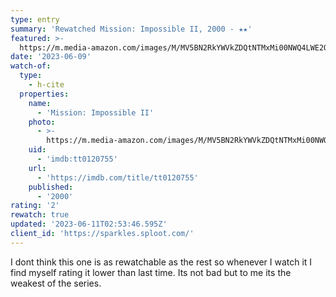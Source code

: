 ```yaml
---
type: entry
summary: 'Rewatched Mission: Impossible II, 2000 - ★★'
featured: >-
  https://m.media-amazon.com/images/M/MV5BN2RkYWVkZDQtNTMxMi00NWQ4LWE2ODctNmQzOWM2NjQzYzdlXkEyXkFqcGdeQXVyMjUzOTY1NTc@._V1_SX300.jpg
date: '2023-06-09'
watch-of:
  type:
    - h-cite
  properties:
    name:
      - 'Mission: Impossible II'
    photo:
      - >-
        https://m.media-amazon.com/images/M/MV5BN2RkYWVkZDQtNTMxMi00NWQ4LWE2ODctNmQzOWM2NjQzYzdlXkEyXkFqcGdeQXVyMjUzOTY1NTc@._V1_SX300.jpg
    uid:
      - 'imdb:tt0120755'
    url:
      - 'https://imdb.com/title/tt0120755'
    published:
      - '2000'
rating: '2'
rewatch: true
updated: '2023-06-11T02:53:46.595Z'
client_id: 'https://sparkles.sploot.com/'
---
```

I dont think this one is as rewatchable as the rest so whenever I watch it I find myself rating it lower than last time. Its not bad but to me its the weakest of the series.
